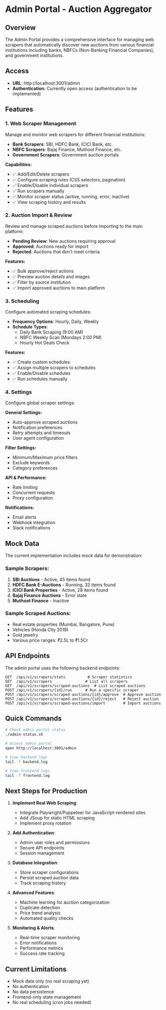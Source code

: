 # Admin Portal - Auction Aggregator

## Overview

The Admin Portal provides a comprehensive interface for managing web scrapers that automatically discover new auctions from various financial institutions including banks, NBFCs (Non-Banking Financial Companies), and government institutions.

## Access

- **URL**: http://localhost:3001/admin
- **Authentication**: Currently open access (authentication to be implemented)

## Features

### 1. Web Scraper Management

Manage and monitor web scrapers for different financial institutions:

- **Bank Scrapers**: SBI, HDFC Bank, ICICI Bank, etc.
- **NBFC Scrapers**: Bajaj Finance, Muthoot Finance, etc.
- **Government Scrapers**: Government auction portals

**Capabilities:**
- ✅ Add/Edit/Delete scrapers
- ✅ Configure scraping rules (CSS selectors, pagination)
- ✅ Enable/Disable individual scrapers
- ✅ Run scrapers manually
- ✅ Monitor scraper status (active, running, error, inactive)
- ✅ View scraping history and results

### 2. Auction Import & Review

Review and manage scraped auctions before importing to the main platform:

- **Pending Review**: New auctions requiring approval
- **Approved**: Auctions ready for import
- **Rejected**: Auctions that don't meet criteria

**Features:**
- ✅ Bulk approve/reject actions
- ✅ Preview auction details and images
- ✅ Filter by source institution
- ✅ Import approved auctions to main platform

### 3. Scheduling

Configure automated scraping schedules:

- **Frequency Options**: Hourly, Daily, Weekly
- **Schedule Types**:
  - Daily Bank Scraping (9:00 AM)
  - NBFC Weekly Scan (Mondays 2:00 PM)
  - Hourly Hot Deals Check

**Features:**
- ✅ Create custom schedules
- ✅ Assign multiple scrapers to schedules
- ✅ Enable/Disable schedules
- ✅ Run schedules manually

### 4. Settings

Configure global scraper settings:

**General Settings:**
- Auto-approve scraped auctions
- Notification preferences
- Retry attempts and timeouts
- User agent configuration

**Filter Settings:**
- Minimum/Maximum price filters
- Exclude keywords
- Category preferences

**API & Performance:**
- Rate limiting
- Concurrent requests
- Proxy configuration

**Notifications:**
- Email alerts
- Webhook integration
- Slack notifications

## Mock Data

The current implementation includes mock data for demonstration:

### Sample Scrapers:
1. **SBI Auctions** - Active, 45 items found
2. **HDFC Bank E-Auctions** - Running, 32 items found
3. **ICICI Bank Properties** - Active, 28 items found
4. **Bajaj Finance Auctions** - Error state
5. **Muthoot Finance** - Inactive

### Sample Scraped Auctions:
- Real estate properties (Mumbai, Bangalore, Pune)
- Vehicles (Honda City 2019)
- Gold jewelry
- Various price ranges: ₹2.5L to ₹1.5Cr

## API Endpoints

The admin portal uses the following backend endpoints:

```
GET  /api/v1/scrapers/stats          # Scraper statistics
GET  /api/v1/scrapers               # List all scrapers
GET  /api/v1/scrapers/scraped-auctions  # List scraped auctions
POST /api/v1/scrapers/{id}/run      # Run a specific scraper
POST /api/v1/scrapers/scraped-auctions/{id}/approve  # Approve auction
POST /api/v1/scrapers/scraped-auctions/{id}/reject   # Reject auction
POST /api/v1/scrapers/scraped-auctions/import        # Import auctions
```

## Quick Commands

```bash
# Check admin portal status
./admin-status.sh

# Access admin portal
open http://localhost:3001/admin

# View backend logs
tail -f backend.log

# View frontend logs
tail -f frontend.log
```

## Next Steps for Production

1. **Implement Real Web Scraping**:
   - Integrate Playwright/Puppeteer for JavaScript-rendered sites
   - Add JSoup for static HTML scraping
   - Implement proxy rotation

2. **Add Authentication**:
   - Admin user roles and permissions
   - Secure API endpoints
   - Session management

3. **Database Integration**:
   - Store scraper configurations
   - Persist scraped auction data
   - Track scraping history

4. **Advanced Features**:
   - Machine learning for auction categorization
   - Duplicate detection
   - Price trend analysis
   - Automated quality checks

5. **Monitoring & Alerts**:
   - Real-time scraper monitoring
   - Error notifications
   - Performance metrics
   - Success rate tracking

## Current Limitations

- Mock data only (no real scraping yet)
- No authentication
- No data persistence
- Frontend-only state management
- No real scheduling (cron jobs needed)